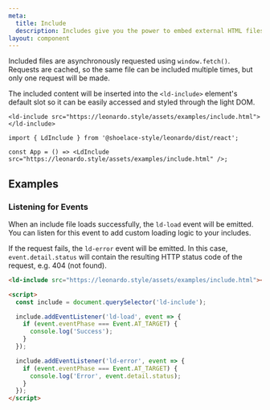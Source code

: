 ```yaml
---
meta:
  title: Include
  description: Includes give you the power to embed external HTML files into the page.
layout: component
---
```


Included files are asynchronously requested using `window.fetch()`. Requests are cached, so the same file can be included multiple times, but only one request will be made.

The included content will be inserted into the `<ld-include>` element's default slot so it can be easily accessed and styled through the light DOM.

```html:preview
<ld-include src="https://leonardo.style/assets/examples/include.html"></ld-include>
```

```jsx:react
import { LdInclude } from '@shoelace-style/leonardo/dist/react';

const App = () => <LdInclude src="https://leonardo.style/assets/examples/include.html" />;
```

## Examples

### Listening for Events

When an include file loads successfully, the `ld-load` event will be emitted. You can listen for this event to add custom loading logic to your includes.

If the request fails, the `ld-error` event will be emitted. In this case, `event.detail.status` will contain the resulting HTTP status code of the request, e.g. 404 (not found).

```html
<ld-include src="https://leonardo.style/assets/examples/include.html"></ld-include>

<script>
  const include = document.querySelector('ld-include');

  include.addEventListener('ld-load', event => {
    if (event.eventPhase === Event.AT_TARGET) {
      console.log('Success');
    }
  });

  include.addEventListener('ld-error', event => {
    if (event.eventPhase === Event.AT_TARGET) {
      console.log('Error', event.detail.status);
    }
  });
</script>
```
